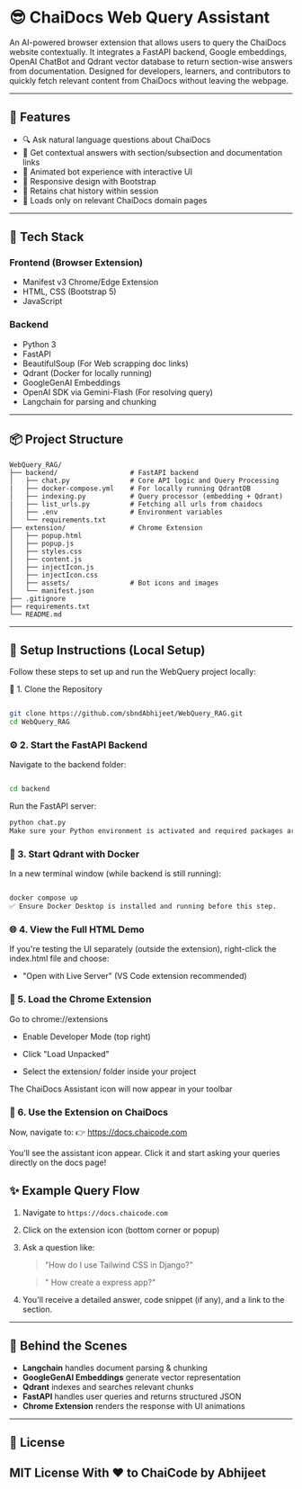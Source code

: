 # 😎 ChaiDocs Web Query Assistant 

An AI-powered browser extension that allows users to query the ChaiDocs website contextually. It integrates a FastAPI backend, Google embeddings, OpenAI ChatBot and Qdrant vector database to return section-wise answers from documentation. Designed for developers, learners, and contributors to quickly fetch relevant content from ChaiDocs without leaving the webpage.

---

## 🚀 Features

* 🔍 Ask natural language questions about ChaiDocs
* 🔗 Get contextual answers with section/subsection and documentation links
* 🤖 Animated bot experience with interactive UI
* 🌈 Responsive design with Bootstrap
* 💬 Retains chat history within session
* 🎯 Loads only on relevant ChaiDocs domain pages

---

## 🧱 Tech Stack

### Frontend (Browser Extension)

* Manifest v3 Chrome/Edge Extension
* HTML, CSS (Bootstrap 5)
* JavaScript

### Backend

* Python 3
* FastAPI
* BeautifulSoup (For Web scrapping doc links)
* Qdrant (Docker for locally running)
* GoogleGenAI Embeddings
* OpenAI SDK via Gemini-Flash (For resolving query)
* Langchain for parsing and chunking

---

## 📦 Project Structure

```
WebQuery_RAG/
├── backend/                  # FastAPI backend
│   ├── chat.py               # Core API logic and Query Processing
|   ├── docker-compose.yml    # For locally running QdrantDB       
│   ├── indexing.py           # Query processor (embedding + Qdrant)
|   ├── list_urls.py          # Fetching all urls from chaidocs
│   ├── .env                  # Environment variables
│   └── requirements.txt
├── extension/                # Chrome Extension
│   ├── popup.html
│   ├── popup.js
│   ├── styles.css
│   ├── content.js
│   ├── injectIcon.js
│   ├── injectIcon.css
│   ├── assets/               # Bot icons and images
│   └── manifest.json
├── .gitignore
├── requirements.txt
└── README.md
```

---

## 🔧 Setup Instructions (Local Setup)
Follow these steps to set up and run the WebQuery project locally:

📁 1. Clone the Repository
```bash

git clone https://github.com/sbndAbhijeet/WebQuery_RAG.git
cd WebQuery_RAG
```
### ⚙️ 2. Start the FastAPI Backend

Navigate to the backend folder:

```bash

cd backend
```
Run the FastAPI server:
```bash
python chat.py
Make sure your Python environment is activated and required packages are installed (pip install -r requirements.txt).
```
### 🐳 3. Start Qdrant with Docker
In a new terminal window (while backend is still running):

```bash

docker compose up
✅ Ensure Docker Desktop is installed and running before this step.
```
### 🌐 4. View the Full HTML Demo

If you're testing the UI separately (outside the extension), right-click the index.html file and choose:

- "Open with Live Server" (VS Code extension recommended)


### 🧩 5. Load the Chrome Extension
Go to chrome://extensions

- Enable Developer Mode (top right)

- Click "Load Unpacked"

- Select the extension/ folder inside your project

The ChaiDocs Assistant icon will now appear in your toolbar

### 🚀 6. Use the Extension on ChaiDocs
Now, navigate to:
👉 https://docs.chaicode.com

You’ll see the assistant icon appear. Click it and start asking your queries directly on the docs page!


## ✨ Example Query Flow

1. Navigate to `https://docs.chaicode.com`
2. Click on the extension icon (bottom corner or popup)
3. Ask a question like:

   > "How do I use Tailwind CSS in Django?"

   > " How create a express app?"
4. You'll receive a detailed answer, code snippet (if any), and a link to the section.

---

## 🧠 Behind the Scenes

* **Langchain** handles document parsing & chunking
* **GoogleGenAI Embeddings** generate vector representation
* **Qdrant** indexes and searches relevant chunks
* **FastAPI** handles user queries and returns structured JSON
* **Chrome Extension** renders the response with UI animations

---

## 📎 License

MIT License
With ❤️ to ChaiCode by Abhijeet
---
